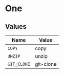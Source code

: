 # One


## Values

| Name        | Value       |
| ----------- | ----------- |
| `COPY`      | copy        |
| `UNZIP`     | unzip       |
| `GIT_CLONE` | git-clone   |